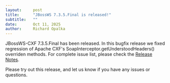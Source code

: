 ```yaml
---
layout:     post
title:      "JBossWS 7.3.5.Final is released!"
subtitle:   ""
date:       Oct 11, 2025
author:     Richard Opalka
---
```

JBossWS-CXF 7.3.5.Final has been released. In this bugfix release we fixed regression of Apache CXF's SoapInterceptor.getUnderstoodHeaders() overriden methods.
For complete issue list, please check the [Release Notes](https://issues.redhat.com/secure/ReleaseNote.jspa?projectId=12310050&version=12468356).

Please try out this release, and let us know if you have any issues or questions.